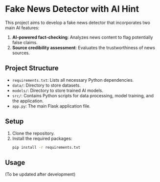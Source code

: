 # Fake News Detector with AI Hint

This project aims to develop a fake news detector that incorporates two main AI features:

1.  **AI-powered fact-checking**: Analyzes news content to flag potentially false claims.
2.  **Source credibility assessment**: Evaluates the trustworthiness of news sources.

## Project Structure

- `requirements.txt`: Lists all necessary Python dependencies.
- `data/`: Directory to store datasets.
- `models/`: Directory to store trained AI models.
- `src/`: Contains Python scripts for data processing, model training, and the application.
- `app.py`: The main Flask application file.

## Setup

1.  Clone the repository.
2.  Install the required packages:
    ```bash
    pip install -r requirements.txt
    ```

## Usage

(To be updated after development) 